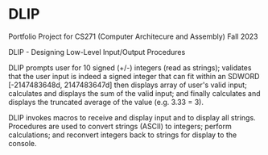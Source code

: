 # DLIP
Portfolio Project for CS271 (Computer Architecure and Assembly) Fall 2023

DLIP - Designing Low-Level Input/Output Procedures 

DLIP prompts user for 10 signed (+/-) integers (read as strings); validates that the user input is indeed a signed integer that can fit within an SDWORD [-2147483648d, 2147483647d] then displays array of user's valid input; calculates and displays the sum of the valid input; and finally calculates and displays the truncated average of the value (e.g. 3.33 = 3). 

DLIP invokes macros to receive and display input and to display all strings. Procedures are used to convert strings (ASCII) to integers; perform calculations; and reconvert integers back to strings for display to the console. 

